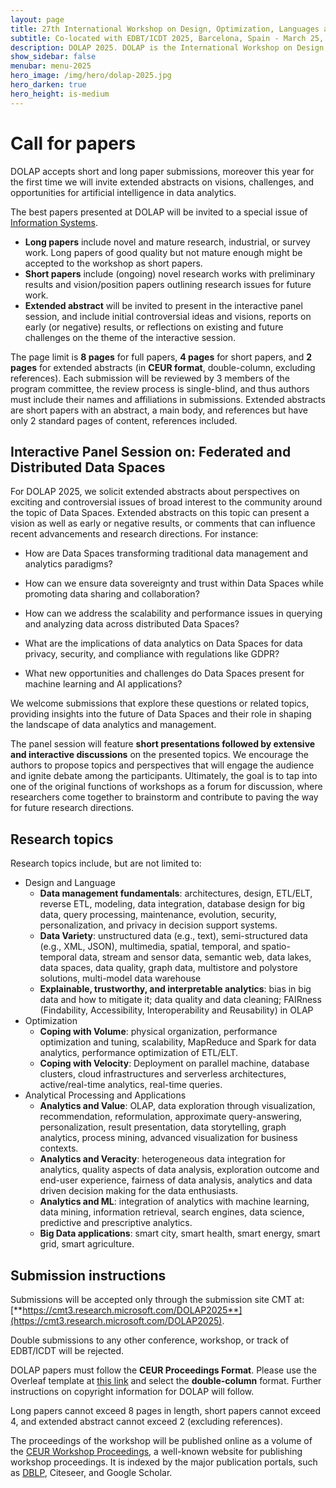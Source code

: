 ```yaml
---
layout: page
title: 27th International Workshop on Design, Optimization, Languages and Analytical Processing of Big Data
subtitle: Co-located with EDBT/ICDT 2025, Barcelona, Spain - March 25, 2025
description: DOLAP 2025. DOLAP is the International Workshop on Design, Optimization, Languages and Analytical Processing of Big Data. The 27th edition of the workshop is co-located with the EDBT/ICDT 2025 conference and takes place in Barcelona, Spain, on March 25, 2025. This page presents the call for papers to DOLAP 2025.
show_sidebar: false
menubar: menu-2025
hero_image: /img/hero/dolap-2025.jpg
hero_darken: true
hero_height: is-medium
---
```


# Call for papers

DOLAP accepts short and long paper submissions, moreover this year for the first time we will invite extended abstracts on visions, challenges, and opportunities for artificial intelligence in data analytics.

The best papers presented at DOLAP will be invited to a special issue of [Information Systems](https://www.journals.elsevier.com/information-systems). 

- **Long papers** include novel and mature research, industrial, or survey work. Long papers of good quality but not mature enough might be accepted to the workshop as short papers. 
- **Short papers** include (ongoing) novel research works with preliminary results and vision/position papers outlining research issues for future work.
- **Extended abstract** will be invited to present in the interactive panel session, and include initial controversial ideas and visions, reports on early (or negative) results, or reflections on existing and future challenges on the theme of the interactive session. 

The page limit is **8 pages** for full papers, **4 pages** for short papers, and **2 pages** for extended abstracts (in **CEUR format**, double-column, excluding references). Each submission will be reviewed by 3 members of the program committee, the review process is single-blind, and thus authors must include their names and affiliations in submissions. 
Extended abstracts are short papers with an abstract, a main body, and references but have only 2 standard pages of content, references included. 
 
## Interactive Panel Session on: Federated and Distributed Data Spaces

For DOLAP 2025, we solicit extended abstracts about perspectives on exciting and controversial issues of broad interest to the community around the topic of Data Spaces. 
Extended abstracts on this topic can present a vision as well as early or negative results, or comments that can influence recent advancements and research directions. For instance:

- How are Data Spaces transforming traditional data management and analytics paradigms?

- How can we ensure data sovereignty and trust within Data Spaces while promoting data sharing and collaboration?

- How can we address the scalability and performance issues in querying and analyzing data across distributed Data Spaces?

- What are the implications of data analytics on Data Spaces for data privacy, security, and compliance with regulations like GDPR?

- What new opportunities and challenges do Data Spaces present for machine learning and AI applications?

We welcome submissions that explore these questions or related topics, providing insights into the future of Data Spaces and their role in shaping the landscape of data analytics and management.

The panel session will feature **short presentations followed by extensive and interactive discussions** on the presented topics. We encourage the authors to propose topics and perspectives that will engage the audience and ignite debate among the participants. Ultimately, the goal is to tap into one of the original functions of workshops as a forum for discussion, where researchers come together to brainstorm and contribute to paving the way for future research directions.


## Research topics

Research topics include, but are not limited to:

- Design and Language
  - **Data management fundamentals**: architectures, design, ETL/ELT, reverse ETL, modeling, data integration, database design for big data, query processing, maintenance, evolution, security, personalization, and privacy in decision support systems.
  - **Data Variety**: unstructured data (e.g., text), semi-structured data (e.g., XML, JSON), multimedia, spatial, temporal, and spatio-temporal data, stream and sensor data, semantic web, data lakes, data spaces, data quality, graph data, multistore and polystore solutions, multi-model data warehouse
  - **Explainable, trustworthy, and interpretable analytics**: bias in big data and how to mitigate it; data quality and data cleaning; FAIRness (Findability, Accessibility, Interoperability and Reusability) in OLAP
- Optimization
  - **Coping with Volume**: physical organization, performance optimization and tuning, scalability, MapReduce and Spark for data analytics, performance optimization of ETL/ELT.
  - **Coping with Velocity**: Deployment on parallel machine, database clusters, cloud infrastructures and serverless architectures, active/real-time analytics, real-time queries.
- Analytical Processing and Applications
  - **Analytics and Value**: OLAP, data exploration through visualization, recommendation, reformulation, approximate query-answering, personalization, result presentation, data storytelling, graph analytics, process mining, advanced visualization for business contexts. 
  - **Analytics and Veracity**: heterogeneous data integration for analytics, quality aspects of data analysis, exploration outcome and end-user experience, fairness of data analysis, analytics and data driven decision making for the data enthusiasts.
  - **Analytics and ML**: integration of analytics with machine learning, data mining, information retrieval, search engines, data science, predictive and prescriptive analytics.
  - **Big Data applications**: smart city, smart health, smart energy, smart grid, smart agriculture.



## Submission instructions

Submissions will be accepted only through the submission site CMT at: [**https://cmt3.research.microsoft.com/DOLAP2025**](https://cmt3.research.microsoft.com/DOLAP2025).

Double submissions to any other conference, workshop, or track of EDBT/ICDT will be rejected.

DOLAP papers must follow the **CEUR Proceedings Format**. Please use the Overleaf template at [this link](https://www.overleaf.com/latex/templates/template-for-submissions-to-ceur-workshop-proceedings-ceur-ws-dot-org/wqyfdgftmcfw) and select the **double-column** format. Further instructions on copyright information for DOLAP will follow.

Long papers cannot exceed 8 pages in length, short papers cannot exceed 4, and extended abstract cannot exceed 2 (excluding references).

The proceedings of the workshop will be published online as a volume of the [CEUR Workshop Proceedings](http://www.ceur-ws.org/), a well-known website for publishing workshop proceedings. It is indexed by the major publication portals, such as [DBLP](https://dblp.uni-trier.de/db/conf/dolap/index.html), Citeseer, and Google Scholar.